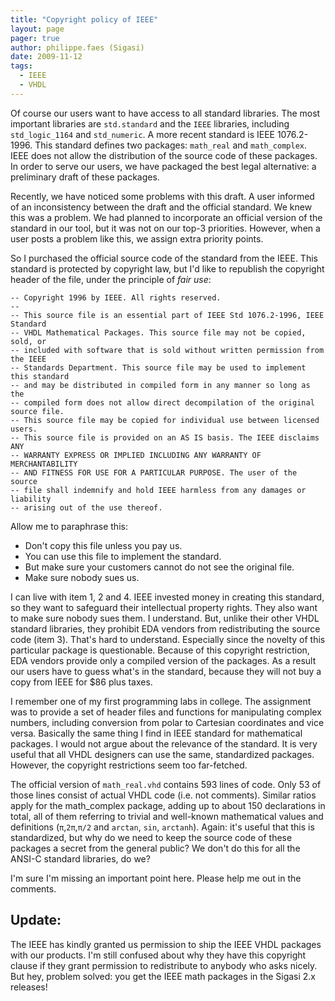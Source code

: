 ```yaml
---
title: "Copyright policy of IEEE"
layout: page 
pager: true
author: philippe.faes (Sigasi)
date: 2009-11-12
tags: 
  - IEEE
  - VHDL
---
```

Of course our users want to have access to all standard libraries. The most important libraries are `std.standard` and the `IEEE` libraries, including `std_logic_1164` and `std_numeric`. A more recent standard is IEEE 1076.2-1996. This standard defines two packages: `math_real` and `math_complex`. IEEE does not allow the distribution of the source code of these packages. In order to serve our users, we have packaged the best legal alternative: a preliminary draft of these packages.

Recently, we have noticed some problems with this draft. A user informed of an inconsistency between the draft and the official standard. We knew this was a problem. We had planned to incorporate an official version of the standard in our tool, but it was not on our top-3 priorities. However, when a user posts a problem like this, we assign extra priority points. 

So I purchased the official source code of the standard from the IEEE. This standard is protected by copyright law, but I'd like to republish the copyright header of the file, under the principle of <em>fair use</em>:
```
-- Copyright 1996 by IEEE. All rights reserved. 
-- 
-- This source file is an essential part of IEEE Std 1076.2-1996, IEEE Standard 
-- VHDL Mathematical Packages. This source file may not be copied, sold, or 
-- included with software that is sold without written permission from the IEEE 
-- Standards Department. This source file may be used to implement this standard 
-- and may be distributed in compiled form in any manner so long as the 
-- compiled form does not allow direct decompilation of the original source file. 
-- This source file may be copied for individual use between licensed users. 
-- This source file is provided on an AS IS basis. The IEEE disclaims ANY 
-- WARRANTY EXPRESS OR IMPLIED INCLUDING ANY WARRANTY OF MERCHANTABILITY 
-- AND FITNESS FOR USE FOR A PARTICULAR PURPOSE. The user of the source 
-- file shall indemnify and hold IEEE harmless from any damages or liability 
-- arising out of the use thereof. 
```

Allow me to paraphrase this:

* Don't copy this file unless you pay us.</li>
* You can use this file to implement the standard.</li>
* But make sure your customers cannot do not see the original file.</li>
* Make sure nobody sues us.</li>

I can live with item 1, 2 and 4. IEEE invested money in creating this standard, so they want to safeguard their intellectual property rights. They also want to make sure nobody sues them. I understand. But, unlike their other VHDL standard libraries, they prohibit EDA vendors from redistributing the source code (item 3).  That's hard to understand. Especially since the novelty of this particular package is questionable. Because of this copyright restriction, EDA vendors provide only a compiled version of the packages. As a result our users have to guess what's in the standard, because they will not buy a copy from IEEE for $86 plus taxes.

I remember one of my first programming labs in college. The assignment was to provide a set of header files and functions for manipulating complex numbers, including conversion from polar to Cartesian coordinates and vice versa. Basically the same thing I find in IEEE standard for mathematical packages. I would not argue about the relevance of the standard. It is very useful that all VHDL designers can use the same, standardized packages. However, the copyright restrictions seem too far-fetched.

The official version of `math_real.vhd` contains 593 lines of code. Only 53 of those lines consist of actual VHDL code (i.e. not comments). Similar ratios apply for the math_complex package, adding up to about 150 declarations in total, all of them referring to trivial and well-known mathematical values and definitions (`π`,`2π`,`π/2` and `arctan`, `sin`, `arctanh`). Again: it's useful that this is standardized, but why do we need to keep the source code of these packages a secret from the general public? We don't do this for all the ANSI-C standard libraries, do we?

I'm sure I'm missing an important point here. Please help me out in the comments.

## Update:
 The IEEE has kindly granted us permission to ship the IEEE VHDL packages with our products. I'm still confused about why they have this copyright clause if they grant permission to redistribute to anybody who asks nicely. But hey, problem solved: you get the IEEE math packages in the Sigasi 2.x releases!

<!-- VRGT8CJXEPGK
XUFVPTR2Y2E2 -->